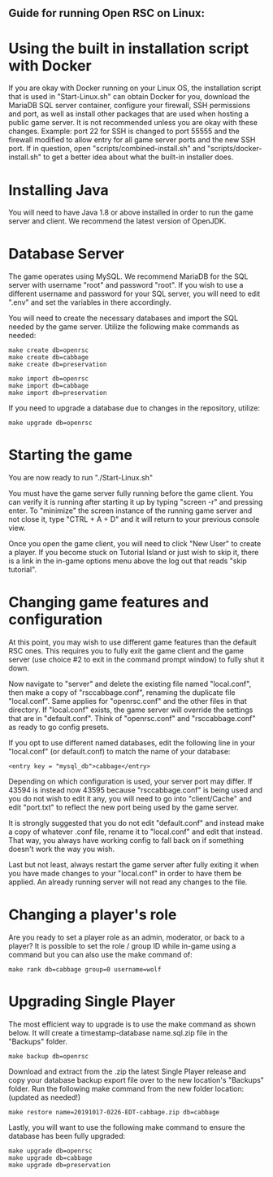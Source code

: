 ## Guide for running Open RSC on Linux:

# Using the built in installation script with Docker

If you are okay with Docker running on your Linux OS, the installation script that is used in "Start-Linux.sh" can obtain Docker for you, download the MariaDB SQL server container, configure your firewall, SSH permissions and port, as well as install other packages that are used when hosting a public game server. It is not recommended unless you are okay with these changes. Example: port 22 for SSH is changed to port 55555 and the firewall modified to allow entry for all game server ports and the new SSH port. If in question, open "scripts/combined-install.sh" and "scripts/docker-install.sh" to get a better idea about what the built-in installer does.

# Installing Java

You will need to have Java 1.8 or above installed in order to run the game server and client. We recommend the latest version of OpenJDK.

# Database Server

The game operates using MySQL. We recommend MariaDB for the SQL server with username "root" and password "root". If you wish to use a different username and password for your SQL server, you will need to edit ".env" and set the variables in there accordingly.

You will need to create the necessary databases and import the SQL needed by the game server. Utilize the following make commands as needed:
```
make create db=openrsc
make create db=cabbage
make create db=preservation

make import db=openrsc
make import db=cabbage
make import db=preservation
```

If you need to upgrade a database due to changes in the repository, utilize:
```
make upgrade db=openrsc
```

# Starting the game

You are now ready to run "./Start-Linux.sh"

You must have the game server fully running before the game client. You can verify it is running after starting it up by typing "screen -r" and pressing enter. To "minimize" the screen instance of the running game server and not close it, type "CTRL + A + D" and it will return to your previous console view.

Once you open the game client, you will need to click "New User" to create a player. If you become stuck on Tutorial Island or just wish to skip it, there is a link in the in-game options menu above the log out that reads "skip tutorial".

# Changing game features and configuration

At this point, you may wish to use different game features than the default RSC ones. This requires you to fully exit the game client and the game server (use choice #2 to exit in the command prompt window) to fully shut it down.


Now navigate to "server" and delete the existing file named "local.conf", then make a copy of "rsccabbage.conf", renaming the duplicate file "local.conf". Same applies for "openrsc.conf" and the other files in that directory. If "local.conf" exists, the game server will override the settings that are in "default.conf". Think of "openrsc.conf" and "rsccabbage.conf" as ready to go config presets.


If you opt to use different named databases, edit the following line in your "local.conf" (or default.conf) to match the name of your database:
```
<entry key = "mysql_db">cabbage</entry>
```

Depending on which configuration is used, your server port may differ. If 43594 is instead now 43595 because "rsccabbage.conf" is being used and you do not wish to edit it any, you will need to go into "client/Cache" and edit "port.txt" to reflect the new port being used by the game server.

It is strongly suggested that you do not edit "default.conf" and instead make a copy of whatever .conf file, rename it to "local.conf" and edit that instead. That way, you always have working config to fall back on if something doesn't work the way you wish.

Last but not least, always restart the game server after fully exiting it when you have made changes to your "local.conf" in order to have them be applied. An already running server will not read any changes to the file.

# Changing a player's role

Are you ready to set a player role as an admin, moderator, or back to a player? It is possible to set the role / group ID while in-game using a command but you can also use the make command of:
```
make rank db=cabbage group=0 username=wolf
```

# Upgrading Single Player

The most efficient way to upgrade is to use the make command as shown below. It will create a timestamp-database name.sql.zip file in the "Backups" folder.
```
make backup db=openrsc
```

Download and extract from the .zip the latest Single Player release and copy your database backup export file over to the new location's "Backups" folder. Run the following make command from the new folder location: (updated as needed!)
```
make restore name=20191017-0226-EDT-cabbage.zip db=cabbage
```
Lastly, you will want to use the following make command to ensure the database has been fully upgraded:
```
make upgrade db=openrsc
make upgrade db=cabbage
make upgrade db=preservation
```